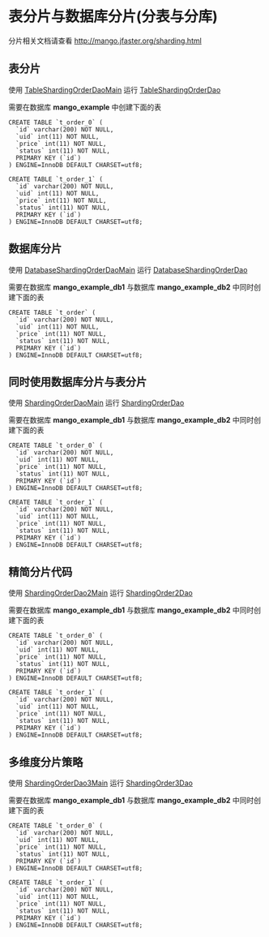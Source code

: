 表分片与数据库分片(分表与分库)
=========================

分片相关文档请查看 http://mango.jfaster.org/sharding.html

表分片
-----

使用 [TableShardingOrderDaoMain](https://github.com/jfaster/mango-example/blob/master/src/main/java/org/jfaster/mango/example/sharding/TableShardingOrderDaoMain.java) 运行 [TableShardingOrderDao](https://github.com/jfaster/mango-example/blob/master/src/main/java/org/jfaster/mango/example/sharding/TableShardingOrderDao.java)

需要在数据库 **mango_example** 中创建下面的表

```
CREATE TABLE `t_order_0` (
  `id` varchar(200) NOT NULL,
  `uid` int(11) NOT NULL,
  `price` int(11) NOT NULL,
  `status` int(11) NOT NULL,
  PRIMARY KEY (`id`)
) ENGINE=InnoDB DEFAULT CHARSET=utf8;
```

```
CREATE TABLE `t_order_1` (
  `id` varchar(200) NOT NULL,
  `uid` int(11) NOT NULL,
  `price` int(11) NOT NULL,
  `status` int(11) NOT NULL,
  PRIMARY KEY (`id`)
) ENGINE=InnoDB DEFAULT CHARSET=utf8;
```

数据库分片
--------

使用 [DatabaseShardingOrderDaoMain](https://github.com/jfaster/mango-example/blob/master/src/main/java/org/jfaster/mango/example/sharding/DatabaseShardingOrderDaoMain.java) 运行 [DatabaseShardingOrderDao](https://github.com/jfaster/mango-example/blob/master/src/main/java/org/jfaster/mango/example/sharding/DatabaseShardingOrderDao.java)

需要在数据库 **mango_example_db1** 与数据库 **mango_example_db2** 中同时创建下面的表

```
CREATE TABLE `t_order` (
  `id` varchar(200) NOT NULL,
  `uid` int(11) NOT NULL,
  `price` int(11) NOT NULL,
  `status` int(11) NOT NULL,
  PRIMARY KEY (`id`)
) ENGINE=InnoDB DEFAULT CHARSET=utf8;
```

同时使用数据库分片与表分片
---------------------

使用 [ShardingOrderDaoMain](https://github.com/jfaster/mango-example/blob/master/src/main/java/org/jfaster/mango/example/sharding/ShardingOrderDaoMain.java) 运行 [ShardingOrderDao](https://github.com/jfaster/mango-example/blob/master/src/main/java/org/jfaster/mango/example/sharding/ShardingOrderDao.java)

需要在数据库 **mango_example_db1** 与数据库 **mango_example_db2** 中同时创建下面的表

```
CREATE TABLE `t_order_0` (
  `id` varchar(200) NOT NULL,
  `uid` int(11) NOT NULL,
  `price` int(11) NOT NULL,
  `status` int(11) NOT NULL,
  PRIMARY KEY (`id`)
) ENGINE=InnoDB DEFAULT CHARSET=utf8;
```

```
CREATE TABLE `t_order_1` (
  `id` varchar(200) NOT NULL,
  `uid` int(11) NOT NULL,
  `price` int(11) NOT NULL,
  `status` int(11) NOT NULL,
  PRIMARY KEY (`id`)
) ENGINE=InnoDB DEFAULT CHARSET=utf8;
```

精简分片代码
----------

使用 [ShardingOrderDao2Main](https://github.com/jfaster/mango-example/blob/master/src/main/java/org/jfaster/mango/example/sharding/ShardingOrderDao2Main.java) 运行 [ShardingOrder2Dao](https://github.com/jfaster/mango-example/blob/master/src/main/java/org/jfaster/mango/example/sharding/ShardingOrder2Dao.java)

需要在数据库 **mango_example_db1** 与数据库 **mango_example_db2** 中同时创建下面的表

```
CREATE TABLE `t_order_0` (
  `id` varchar(200) NOT NULL,
  `uid` int(11) NOT NULL,
  `price` int(11) NOT NULL,
  `status` int(11) NOT NULL,
  PRIMARY KEY (`id`)
) ENGINE=InnoDB DEFAULT CHARSET=utf8;
```

```
CREATE TABLE `t_order_1` (
  `id` varchar(200) NOT NULL,
  `uid` int(11) NOT NULL,
  `price` int(11) NOT NULL,
  `status` int(11) NOT NULL,
  PRIMARY KEY (`id`)
) ENGINE=InnoDB DEFAULT CHARSET=utf8;
```

多维度分片策略
------------

使用 [ShardingOrderDao3Main](https://github.com/jfaster/mango-example/blob/master/src/main/java/org/jfaster/mango/example/sharding/ShardingOrderDao3Main.java) 运行 [ShardingOrder3Dao](https://github.com/jfaster/mango-example/blob/master/src/main/java/org/jfaster/mango/example/sharding/ShardingOrder3Dao.java)

需要在数据库 **mango_example_db1** 与数据库 **mango_example_db2** 中同时创建下面的表

```
CREATE TABLE `t_order_0` (
  `id` varchar(200) NOT NULL,
  `uid` int(11) NOT NULL,
  `price` int(11) NOT NULL,
  `status` int(11) NOT NULL,
  PRIMARY KEY (`id`)
) ENGINE=InnoDB DEFAULT CHARSET=utf8;
```

```
CREATE TABLE `t_order_1` (
  `id` varchar(200) NOT NULL,
  `uid` int(11) NOT NULL,
  `price` int(11) NOT NULL,
  `status` int(11) NOT NULL,
  PRIMARY KEY (`id`)
) ENGINE=InnoDB DEFAULT CHARSET=utf8;
```
